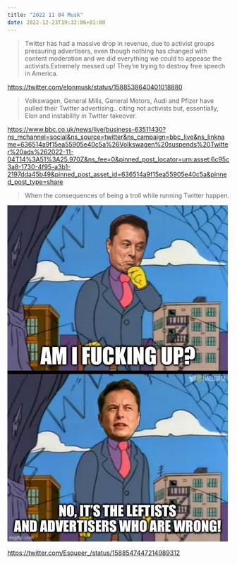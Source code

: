 ```yaml
---
title: "2022 11 04 Musk"
date: 2022-12-23T19:32:06+01:00
---
```


> Twitter has had a massive drop in revenue, due to activist groups pressuring advertisers, even though nothing has changed with content moderation and we did everything we could to appease the activists.Extremely messed up! They’re trying to destroy free speech in America.

https://twitter.com/elonmusk/status/1588538640401018880


> Volkswagen, General Mills, General Motors, Audi and Pfizer have pulled their Twitter advertising..  citing not activists but, essentially, Elon and instability in Twitter takeover.

https://www.bbc.co.uk/news/live/business-63511430?ns_mchannel=social&ns_source=twitter&ns_campaign=bbc_live&ns_linkname=636514a9f15ea55905e40c5a%26Volkswagen%20suspends%20Twitter%20ads%262022-11-04T14%3A51%3A25.970Z&ns_fee=0&pinned_post_locator=urn:asset:6c95c3a8-1730-4f95-a3b1-2197dda45b49&pinned_post_asset_id=636514a9f15ea55905e40c5a&pinned_post_type=share


> When the consequences of being a troll while running Twitter happen.

![](meme.jpg)

https://twitter.com/Esqueer_/status/1588547447214989312
